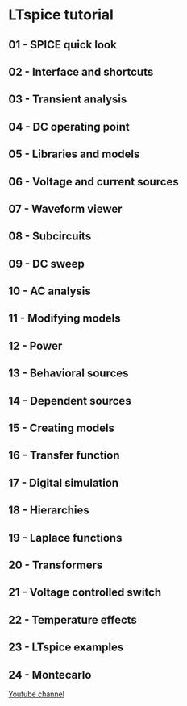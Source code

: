 # LTspice tutorial

## 01 - SPICE quick look
## 02 - Interface and shortcuts
## 03 - Transient analysis
## 04 - DC operating point
## 05 - Libraries and models
## 06 - Voltage and current sources
## 07 - Waveform viewer
## 08 - Subcircuits
## 09 - DC sweep
## 10 - AC analysis
## 11 - Modifying models
## 12 - Power
## 13 - Behavioral sources
## 14 - Dependent sources
## 15 - Creating models
## 16 - Transfer function
## 17 - Digital simulation
## 18 - Hierarchies
## 19 - Laplace functions
## 20 - Transformers
## 21 - Voltage controlled switch
## 22 - Temperature effects
## 23 - LTspice examples
## 24 - Montecarlo

[Youtube channel](https://www.youtube.com/channel/UCbDhO_e0nixt0I_4Qvklfyg)
